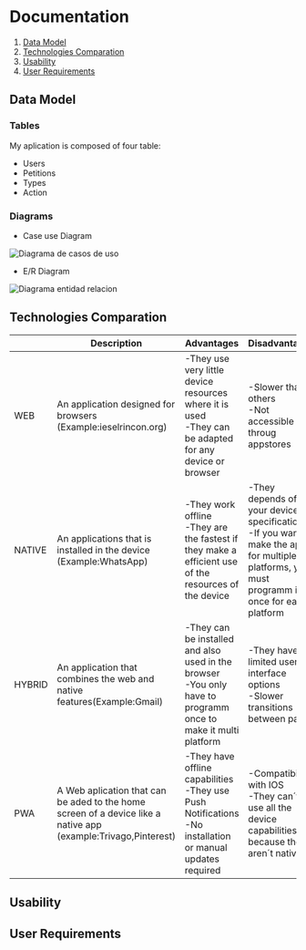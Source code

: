 # Documentation
1. [Data Model](#data-model)
2. [Technologies Comparation](#technologies-comparation)
3. [Usability](#usability)
4. [User Requirements](#user-requirements)
## Data Model
### Tables
My aplication is composed of four table:
* Users
* Petitions
* Types
* Action
### Diagrams
* Case use Diagram

![Diagrama de casos de uso](https://github.com/KiraGONW/Proyecto_1-Ev_Enlaza/blob/master/docImg/CasosDeUso.PNG)
* E/R Diagram

![Diagrama entidad relacion](https://github.com/KiraGONW/Proyecto_1-Ev_Enlaza/blob/master/docImg/ER.PNG)
## Technologies Comparation
|   |Description|Advantages| Disadvantages |
|----|---------|------------------ | ------------------|
|WEB|An application designed for browsers (Example:ieselrincon.org)|-They use very little device resources where it is used<br/>-They can be adapted for any device or browser | -Slower than others<br/> -Not accessible throug appstores | 
|NATIVE|An applications that is installed in the device (Example:WhatsApp)|-They work offline<br/>-They are the fastest if they make a efficient use of the resources of the device |-They depends of your device specifications<br/>-If you want to make the app for multiple platforms, you must programm it once for each platform |
|HYBRID|An application that combines the web and native features(Example:Gmail)|-They can be installed and also used in the browser<br/>-You only have to programm once to make it multi platform|-They have a limited user interface options<br/>-Slower transitions between pages |
|PWA|A Web aplication that can be aded to the home screen of a device like a native app (example:Trivago,Pinterest)|-They have offline capabilities<br/>-They use Push Notifications<br/>-No installation or manual updates required |-Compatibility with IOS<br/>-They can´t use all the device capabilities because they aren´t native |
## Usability
## User Requirements
